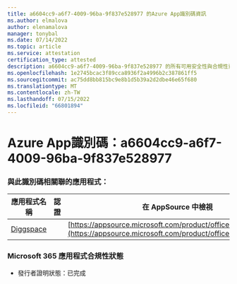 ```yaml
---
title: a6604cc9-a6f7-4009-96ba-9f837e528977 的Azure App識別碼資訊
ms.author: elmalova
author: elenamalova
manager: tonybal
ms.date: 07/14/2022
ms.topic: article
ms.service: attestation
certification_type: attested
description: a6604cc9-a6f7-4009-96ba-9f837e528977 的所有可用安全性與合規性資訊。
ms.openlocfilehash: 1e2745bcac3f89cca8936f2a4996b2c387861ff5
ms.sourcegitcommit: ac75dd8bb815bc9e8b1d5b39a2d2dbe46e65f680
ms.translationtype: MT
ms.contentlocale: zh-TW
ms.lasthandoff: 07/15/2022
ms.locfileid: "66801894"
---
```

# <a name="azure-app-id-a6604cc9-a6f7-4009-96ba-9f837e528977"></a>Azure App識別碼：a6604cc9-a6f7-4009-96ba-9f837e528977


### <a name="apps-associated-with-this-id"></a>與此識別碼相關聯的應用程式：
| **應用程式名稱** | **認證** | **在 AppSource 中檢視** |
|--------------|---------------|-----------------------|
| [Diggspace](../forward/WA200004347.md) |  | [https://appsource.microsoft.com/product/office/WA200004347](https://appsource.microsoft.com/product/office/WA200004347) |

### <a name="microsoft-365-app-compliance-status"></a>Microsoft 365 應用程式合規性狀態
- 發行者證明狀態：已完成
